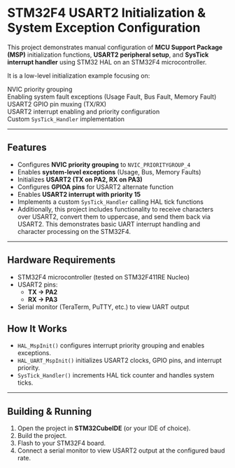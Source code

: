 # STM32F4 USART2 Initialization & System Exception Configuration

This project demonstrates manual configuration of **MCU Support Package (MSP)** initialization functions, **USART2 peripheral setup**, and **SysTick interrupt handler** using STM32 HAL on an STM32F4 microcontroller.

It is a low-level initialization example focusing on:

 NVIC priority grouping  
 Enabling system fault exceptions (Usage Fault, Bus Fault, Memory Fault)  
 USART2 GPIO pin muxing (TX/RX)  
 USART2 interrupt enabling and priority configuration  
 Custom `SysTick_Handler` implementation

---

##  Features

- Configures **NVIC priority grouping** to `NVIC_PRIORITYGROUP_4`
- Enables **system-level exceptions** (Usage, Bus, Memory Faults)
- Initializes **USART2 (TX on PA2, RX on PA3)**
- Configures **GPIOA pins** for USART2 alternate function
- Enables **USART2 interrupt with priority 15**
- Implements a custom `SysTick_Handler` calling HAL tick functions
- Additionally, this project includes functionality to receive characters over USART2, convert them to uppercase, and send them back via USART2. This demonstrates basic UART interrupt handling and character processing on the STM32F4.

---

##  Hardware Requirements

- STM32F4 microcontroller (tested on STM32F411RE Nucleo)
- USART2 pins:
  - **TX → PA2**
  - **RX → PA3**
- Serial monitor (TeraTerm, PuTTY, etc.) to view UART output

##  How It Works

- `HAL_MspInit()` configures interrupt priority grouping and enables exceptions.
- `HAL_UART_MspInit()` initializes USART2 clocks, GPIO pins, and interrupt priority.
- `SysTick_Handler()` increments HAL tick counter and handles system ticks.

---

##  Building & Running

1. Open the project in **STM32CubeIDE** (or your IDE of choice).
2. Build the project.
3. Flash to your STM32F4 board.
4. Connect a serial monitor to view USART2 output at the configured baud rate.
